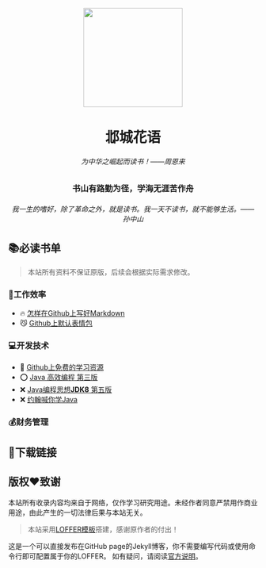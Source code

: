 <p align="center">
  <a href="http://ant.design">
    <img width="200" src="https://raw.githubusercontent.com/xadoger/blog/master/images/logo.png">
  </a>
</p>

<h1 align="center">邶城花语</h1>

<div align="center">
<h6>为中华之崛起而读书！——周恩来</h6> 
<h3>书山有路勤为径，学海无涯苦作舟</h3>
<h6>我一生的嗜好，除了革命之外，就是读书。我一天不读书，就不能够生活。——孙中山</h6> 
</div>

## :books:必读书单

> 本站所有资料不保证原版，后续会根据实际需求修改。

### :100:工作效率
- :fire: [怎样在Github上写好Markdown](https://help.github.com/cn/github/writing-on-github/basic-writing-and-formatting-syntax)
- :smirk_cat: [Github上默认表情包](https://www.webfx.com/tools/emoji-cheat-sheet/)

### :computer:开发技术

- :rocket: [Github上免费的学习资源](https://github.com/EbookFoundation/free-programming-books)
- :o: [Java 高效编程 第三版](https://github.com/sjsdfg/effective-java-3rd-chinese)
- :x: [Java编程思想**JDK8** 第五版](https://github.com/LingCoder/OnJava8)
- :x: [约翰喊你学Java](https://www.journaldev.com/java-tutorial-java-ee-tutorials)

### :moneybag:财务管理

## :pushpin:下载链接

## 版权:heart:致谢
 本站所有收录内容均来自于网络，仅作学习研究用途。未经作者同意严禁用作商业用途，由此产生的一切法律后果与本站无关。

> 本站采用[LOFFER模板](https://github.com/FromEndWorld/LOFFER)搭建，感谢原作者的付出！

这是一个可以直接发布在GitHub page的Jekyll博客，你不需要编写代码或使用命令行即可配置属于你的LOFFER。
如有疑问，请阅读[官方说明](https://pages.github.com/)。

